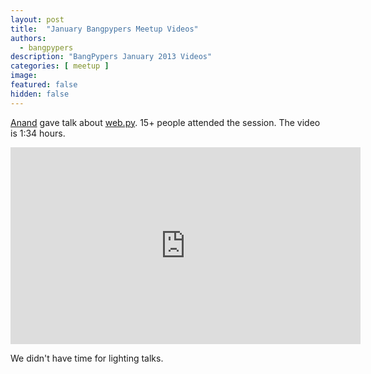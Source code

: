 ```yaml
---
layout: post
title:  "January Bangpypers Meetup Videos"
authors: 
  - bangpypers
description: "BangPypers January 2013 Videos"
categories: [ meetup ]
image:
featured: false
hidden: false
---
```


[Anand][] gave talk about [web.py][]. 15+ people attended the session. The video is 1:34 hours.

<iframe frameborder="0" allowfullscreen="" width="560" height="315" 
   src="https://www.youtube.com/embed/hzgxCAmDiVI?wmode=transparent&showinfo=0&rel=0&autohide=1&autoplay=0"
   frameborder="0" allowfullscreen>
</iframe>

We didn't have time for lighting talks.

[Anand]: https://anandology.com
[web.py]: https://webpy.org/
